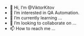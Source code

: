- 👋 Hi, I’m @ViktorKitov
- 👀 I’m interested in QA Automation.
- 🌱 I’m currently learning ...
- 💞️ I’m looking to collaborate on ...
- 📫 How to reach me ...

<!---
ViktorKitov/ViktorKitov is a ✨ special ✨ repository because its `README.md` (this file) appears on your GitHub profile.
You can click the Preview link to take a look at your changes.
--->
